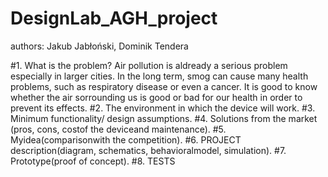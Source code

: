 # DesignLab_AGH_project
authors: Jakub Jabłoński, Dominik Tendera



#1. What is the problem?
  Air pollution is aldready a serious problem especially in larger cities. In the long term, smog can cause many health problems, such as respiratory disease or even a cancer. It is good to know whether the air sorrounding us is good or bad for our health in order to prevent its effects.
#2. The environment in which the device will work.
#3. Minimum functionality/ design assumptions.
#4. Solutions from the market (pros, cons, costof the deviceand maintenance).
#5. Myidea(comparisonwith the competition).
#6. PROJECT description(diagram, schematics, behavioralmodel, simulation).
#7. Prototype(proof of concept).
#8. TESTS
